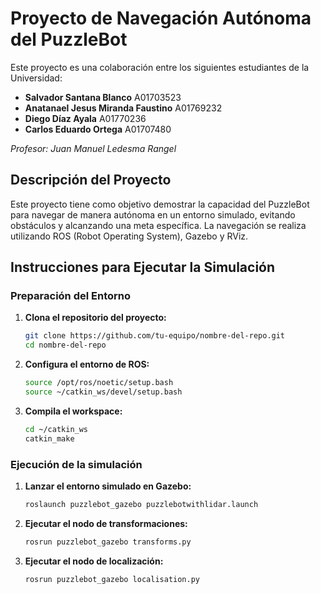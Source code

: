 # Proyecto de Navegación Autónoma del PuzzleBot

Este proyecto es una colaboración entre los siguientes estudiantes de la Universidad:

- **Salvador Santana Blanco**            A01703523
- **Anatanael Jesus Miranda Faustino**  A01769232
- **Diego Díaz Ayala**            A01770236
- **Carlos Eduardo Ortega**        A01707480


*Profesor: Juan Manuel Ledesma Rangel*

## Descripción del Proyecto

Este proyecto tiene como objetivo demostrar la capacidad del PuzzleBot para navegar de manera autónoma en un entorno simulado, evitando obstáculos y alcanzando una meta específica. La navegación se realiza utilizando ROS (Robot Operating System), Gazebo y RViz.

## Instrucciones para Ejecutar la Simulación

### Preparación del Entorno

1. **Clona el repositorio del proyecto:**
   ```bash
   git clone https://github.com/tu-equipo/nombre-del-repo.git
   cd nombre-del-repo

2. **Configura el entorno de ROS:**
   ```bash
   source /opt/ros/noetic/setup.bash
   source ~/catkin_ws/devel/setup.bash


3. **Compila el workspace:**
   ```bash
   cd ~/catkin_ws
   catkin_make

### Ejecución de la simulación

1. **Lanzar el entorno simulado en Gazebo:**
   ```bash
   roslaunch puzzlebot_gazebo puzzlebotwithlidar.launch

2. **Ejecutar el nodo de transformaciones:**
   ```bash
   rosrun puzzlebot_gazebo transforms.py

3. **Ejecutar el nodo de localización:**
   ```bash
   rosrun puzzlebot_gazebo localisation.py




